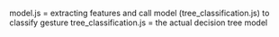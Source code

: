 model.js = extracting features and call model (tree_classification.js) to classify gesture
tree_classification.js = the actual decision tree model 
